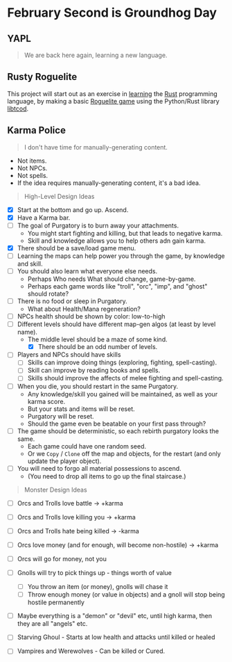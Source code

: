 # February Second is Groundhog Day

## YAPL

> We are back here again, learning a new language.


## Rusty Roguelite

This project will start out as an exercise in [learning](https://www.rust-lang.org/learn/) the [Rust](https://doc.rust-lang.org/book/title-page.html) programming language, by making a basic [Roguelite
game](https://tomassedovic.github.io/roguelike-tutorial/) using the Python/Rust library [libtcod](https://github.com/libtcod/libtcod).


## Karma Police

> I don't have time for manually-generating content.

* Not items.
* Not NPCs.
* Not spells.
* If the idea requires manually-generating content, it's a bad idea.


> High-Level Design Ideas

* [X] Start at the bottom and go up. Ascend.
* [X] Have a Karma bar.
* [ ] The goal of Purgatory is to burn away your attachments.
  * You might start fighting and killing, but that leads to negative karma.
  * Skill and knowledge allows you to help others adn gain karma.
* [X] There should be a save/load game menu.
* [ ] Learning the maps can help power you through the game, by knowledge and skill.
* [ ] You should also learn what everyone else needs.
  * Perhaps Who needs What should change, game-by-game.
  * Perhaps each game words like "troll", "orc", "imp", and "ghost" should rotate?
* [ ] There is no food or sleep in Purgatory.
  * What about Health/Mana regeneration?
* [ ] NPCs health should be shown by color: low-to-high
* [ ] Different levels should have different map-gen algos (at least by level name).
  * The middle level should be a maze of some kind.
    * [X] There should be an odd number of levels.
* [ ] Players and NPCs should have skills
  * [ ] Skills can improve doing things (exploring, fighting, spell-casting).
  * [ ] Skill can improve by reading books and spells.
  * [ ] Skills should improve the affects of melee fighting and spell-casting.
* [ ] When you die, you should restart in the same Purgatory.
  * Any knowledge/skill you gained will be maintained, as well as your karma score.
  * But your stats and items will be reset.
  * Purgatory will be reset.
  * Should the game even be beatable on your first pass through?
* [ ] The game should be deterministic, so each rebirth purgatory looks the same.
  * Each game could have one random seed.
  * Or we `Copy` / `Clone` off the map and objects, for the restart (and only update the player object).
* [ ] You will need to forgo all material possessions to ascend.
  * (You need to drop all items to go up the final staircase.)


> Monster Design Ideas

* [ ] Orcs and Trolls love battle -> +karma
* [ ] Orcs and Trolls love killing you -> +karma
* [ ] Orcs and Trolls hate being killed -> -karma
* [ ] Orcs love money (and for enough, will become non-hostile) -> +karma
* [ ] Orcs will go for money, not you
* [ ] Gnolls will try to pick things up - things worth of value
  * [ ] You throw an item (or money), gnolls will chase it
  * [ ] Throw enough money (or value in objects) and a gnoll will stop being hostile permanently
* [ ] Maybe everything is a "demon" or "devil" etc, until high karma, then they are all "angels" etc.
* [ ] Starving Ghoul - Starts at low health and attacks until killed or healed
* [ ] Vampires and Werewolves - Can be killed or Cured.

